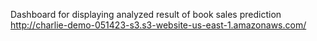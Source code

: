Dashboard for displaying analyzed result of book sales prediction
http://charlie-demo-051423-s3.s3-website-us-east-1.amazonaws.com/
